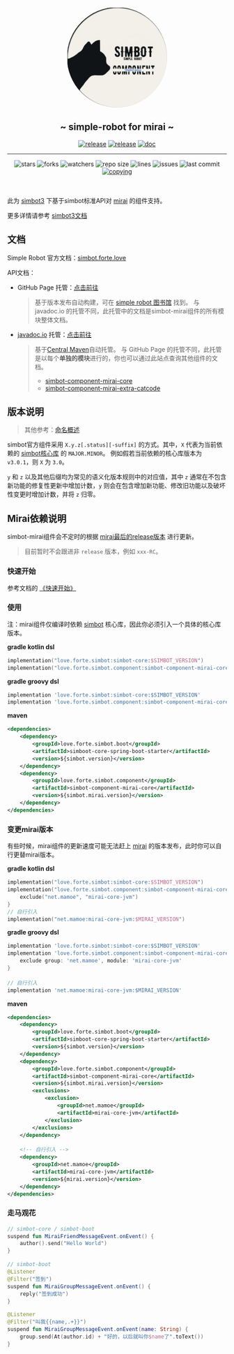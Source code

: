 <div align="center">
<img src=".simbot/logo.png" alt="logo" style="width:230px; height:230px; border-radius:50%; " />
<h2>
    ~ simple-robot for mirai ~ 
</h2>
<a href="https://github.com/simple-robot/simbot-component-mirai/releases/latest"><img alt="release" src="https://img.shields.io/github/v/release/simple-robot/simbot-component-mirai" /></a>
<a href="https://repo1.maven.org/maven2/love/forte/simbot/component/simbot-component-mirai-core/" target="_blank">
  <img alt="release" src="https://img.shields.io/maven-central/v/love.forte.simbot.component/simbot-component-mirai-core" /></a>
<a href="https://www.yuque.com/simpler-robot/simpler-robot-doc" target="_blank">
  <img alt="doc" src="https://img.shields.io/badge/doc-yuque-brightgreen" /></a>
   <hr>
   <img alt="stars" src="https://img.shields.io/github/stars/simple-robot/simbot-component-mirai" />
   <img alt="forks" src="https://img.shields.io/github/forks/simple-robot/simbot-component-mirai" />
   <img alt="watchers" src="https://img.shields.io/github/watchers/simple-robot/simbot-component-mirai" />
   <img alt="repo size" src="https://img.shields.io/github/repo-size/simple-robot/simbot-component-mirai" />
   <img alt="lines" src="https://img.shields.io/tokei/lines/github/simple-robot/simbot-component-mirai" />
   <img alt="issues" src="https://img.shields.io/github/issues-closed/simple-robot/simbot-component-mirai?color=green" />
   <img alt="last commit" src="https://img.shields.io/github/last-commit/simple-robot/simbot-component-mirai" />
   <a href="./COPYING"><img alt="copying" src="https://img.shields.io/github/license/simple-robot/simbot-component-mirai" /></a>

</div>

<br>
<br>

此为 [simbot3](https://github.com/simple-robot/simpler-robot) 下基于simbot标准API对 [mirai](https://github.com/mamoe/mirai) 的组件支持。

更多详情请参考 [simbot3文档](https://www.yuque.com/simpler-robot/simpler-robot-doc/mudleb)


## 文档

Simple Robot 官方文档：[simbot.forte.love](https://simbot.forte.love)

API文档：
- GitHub Page 托管：[点击前往](https://simple-robot-library.github.io/simbot3-component-mirai-apiDoc)
  > 基于版本发布自动构建，可在 [simple robot 图书馆](https://github.com/simple-robot-library) 找到。
  > 与 javadoc.io 的托管不同，此托管中的文档是simbot-mirai组件的所有模块整体文档。

- [javadoc.io](https://javadoc.io/) 托管：[点击前往](https://javadoc.io/doc/love.forte.simbot.component/simbot-component-mirai-core)
  > 基于[Central Maven](https://search.maven.org/)自动托管。
  > 与 GitHub Page 的托管不同，此托管是以每个**单独的模块**进行的，你也可以通过此站点查询其他组件的文档。
  > - [simbot-component-mirai-core](https://javadoc.io/doc/love.forte.simbot.component/simbot-component-mirai-core)
  > - [simbot-component-mirai-extra-catcode](https://javadoc.io/doc/love.forte.simbot.component/simbot-component-mirai-extra-catcode)



## 版本说明

> 其他参考：[命名概述](https://simbot.forte.love/docs/overviews/naming-overview/)

simbot官方组件采用 `X.y.z[.status][-suffix]` 的方式。其中，`X` 代表为当前依赖的 [simbot核心库](https://github.com/simple-robot/simpler-robot) 的 `MAJOR.MINOR`。
例如假若当前依赖的核心库版本为 `v3.0.1`，则 `X` 为 `3.0`。

`y` 和 `z` 以及其他后缀均为常见的语义化版本规则中的对应值，其中 `z` 通常在不包含新功能的修复性更新中增加计数，`y` 则会在包含增加新功能、修改旧功能以及破坏性变更时增加计数，并将 `z` 归零。



## Mirai依赖说明

simbot-mirai组件会不定时的根据 [mirai最后的release版本](https://github.com/mamoe/mirai/releases/latest) 进行更新。

> 目前暂时不会跟进非 `release` 版本，例如 `xxx-RC`。

### 快速开始
参考文档的 [《快速开始》](https://www.yuque.com/simpler-robot/simpler-robot-doc/fvdmq1)

### 使用

注：mirai组件仅编译时依赖 [simbot](https://github.com/simple-robot/simpler-robot) 核心库，因此你必须引入一个具体的核心库版本。

**gradle kotlin dsl**

```kotlin
implementation("love.forte.simbot:simbot-core:$SIMBOT_VERSION")
implementation("love.forte.simbot.component:simbot-component-mirai-core:$COMPONENT_VERSION")
```
**gradle groovy dsl**

```groovy
implementation 'love.forte.simbot:simbot-core:$SIMBOT_VERSION'
implementation 'love.forte.simbot.component:simbot-component-mirai-core:$COMPONENT_VERSION'
```

**maven**

```xml
<dependencies>
    <dependency>
        <groupId>love.forte.simbot.boot</groupId>
        <artifactId>simboot-core-spring-boot-starter</artifactId>
        <version>${simbot.version}</version>
    </dependency>
    <dependency>
        <groupId>love.forte.simbot.component</groupId>
        <artifactId>simbot-component-mirai-core</artifactId>
        <version>${simbot.mirai.version}</version>
    </dependency>
</dependencies>
```

### 变更mirai版本

有些时候，mirai组件的更新速度可能无法赶上 [mirai](https://github.com/mamoe/mirai) 的版本发布，此时你可以自行更替mirai版本。

**gradle kotlin dsl**

```kotlin
implementation("love.forte.simbot:simbot-core:$SIMBOT_VERSION")
implementation("love.forte.simbot.component:simbot-component-mirai-core:$COMPONENT_VERSION") {
    exclude("net.mamoe", "mirai-core-jvm")
}
// 自行引入
implementation("net.mamoe:mirai-core-jvm:$MIRAI_VERSION")
```
**gradle groovy dsl**

```groovy
implementation 'love.forte.simbot:simbot-core:$SIMBOT_VERSION'
implementation 'love.forte.simbot.component:simbot-component-mirai-core:$COMPONENT_VERSION' {
    exclude group: 'net.mamoe', module: 'mirai-core-jvm'
}

// 自行引入
implementation 'net.mamoe:mirai-core-jvm:$MIRAI_VERSION'
```

**maven**
```xml
<dependencies>
    <dependency>
        <groupId>love.forte.simbot.boot</groupId>
        <artifactId>simboot-core-spring-boot-starter</artifactId>
        <version>${simbot.version}</version>
    </dependency>
    <dependency>
        <groupId>love.forte.simbot.component</groupId>
        <artifactId>simbot-component-mirai-core</artifactId>
        <version>${simbot.mirai.version}</version>
        <exclusions>
            <exclusion>
                <groupId>net.mamoe</groupId>
                <artifactId>mirai-core-jvm</artifactId>
            </exclusion>
        </exclusions>
    </dependency>

    <!-- 自行引入 -->
    <dependency>
        <groupId>net.mamoe</groupId>
        <artifactId>mirai-core-jvm</artifactId>
        <version>${mirai.version}</version>
    </dependency>
</dependencies>
```


### 走马观花

```kotlin
// simbot-core / simbot-boot
suspend fun MiraiFriendMessageEvent.onEvent() {
    author().send("Hello World")
}
```


```kotlin
// simbot-boot
@Listener
@Filter("签到")
suspend fun MiraiGroupMessageEvent.onEvent() {
    reply("签到成功")
}
```

```kotlin
@Listener
@Filter("叫我{{name,.+}}")
suspend fun MiraiGroupMessageEvent.onEvent(name: String) {
    group.send(At(author.id) + "好的，以后就叫你$name了".toText())
}
```
